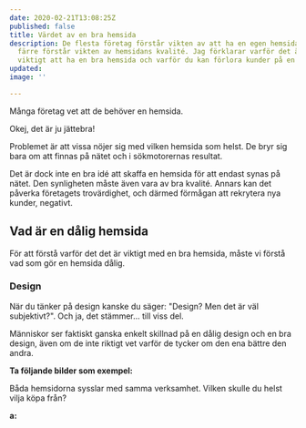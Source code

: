 ```yaml
---
date: 2020-02-21T13:08:25Z
published: false
title: Värdet av en bra hemsida
description: De flesta företag förstår vikten av att ha en egen hemsida, men allt
  färre förstår vikten av hemsidans kvalité. Jag förklarar varför det är otroligt
  viktigt att ha en bra hemsida och varför du kan förlora kunder på en dålig hemsida.
updated: 
image: ''

---
```

Många företag vet att de behöver en hemsida.

Okej, det är ju jättebra!

Problemet är att vissa nöjer sig med vilken hemsida som helst. De bryr sig bara om att finnas på nätet och i sökmotorernas resultat.

Det är dock inte en bra idé att skaffa en hemsida för att endast synas på nätet. Den synligheten måste även vara av bra kvalité. Annars kan det påverka företagets trovärdighet, och därmed förmågan att rekrytera nya kunder, negativt.

## Vad är en dålig hemsida

För att förstå varför det det är viktigt med en bra hemsida, måste vi förstå vad som gör en hemsida dålig.

### Design

När du tänker på design kanske du säger: "Design? Men det är väl subjektivt?". Och ja, det stämmer... till viss del.

Människor ser faktiskt ganska enkelt skillnad på en dålig design och en bra design, även om de inte riktigt vet varför de tycker om den ena bättre den andra.

**Ta följande bilder som exempel:**

Båda hemsidorna sysslar med samma verksamhet. Vilken skulle du helst vilja köpa från?

**a:**